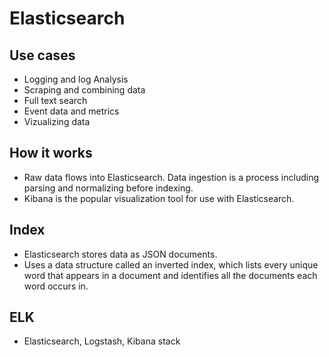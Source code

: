 # Elasticsearch

## Use cases

-   Logging and log Analysis
-   Scraping and combining data
-   Full text search
-   Event data and metrics
-   Vizualizing data

## How it works

-   Raw data flows into Elasticsearch. Data ingestion is a process including parsing and normalizing before indexing.
-   Kibana is the popular visualization tool for use with Elasticsearch.

## Index

-   Elasticsearch stores data as JSON documents.
-   Uses a data structure called an inverted index, which lists every unique word that appears in a document and identifies all the documents each word occurs in.

## ELK

-   Elasticsearch, Logstash, Kibana stack
